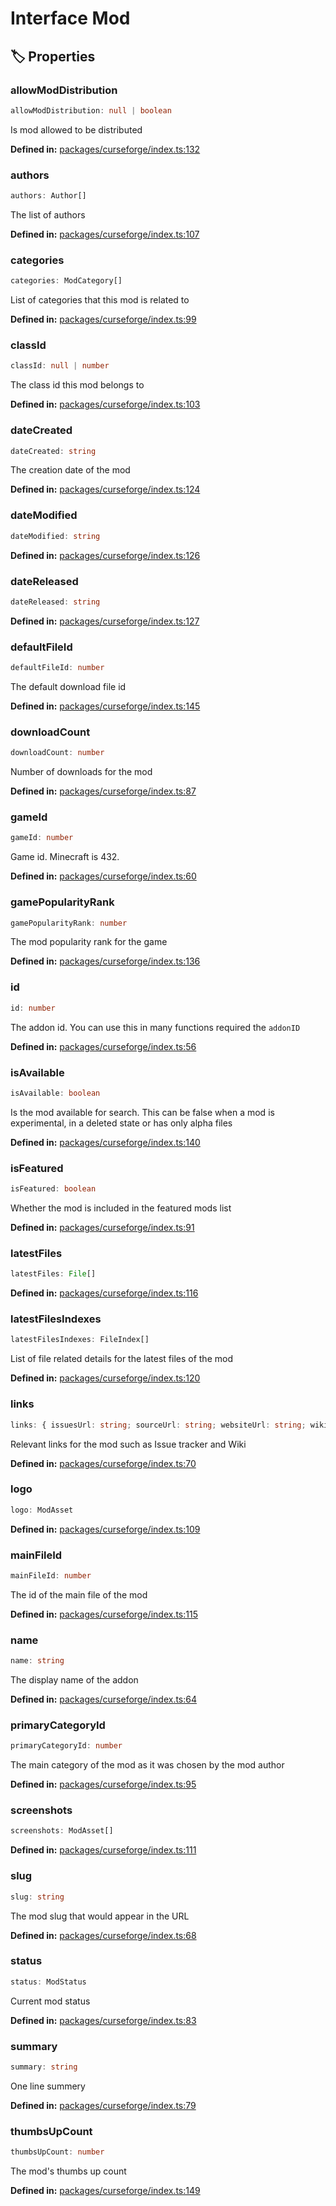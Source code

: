 # Interface Mod

## 🏷️ Properties

### allowModDistribution

```ts
allowModDistribution: null | boolean
```
Is mod allowed to be distributed
<p style="font-size: 14px; color: var(--vp-c-text-2)">
<strong>Defined in:</strong> <a href="https://github.com/voxelum/minecraft-launcher-core-node/blob/master/packages/curseforge/index.ts#L132" target="_blank" rel="noreferrer">packages/curseforge/index.ts:132</a>
</p>


### authors

```ts
authors: Author[]
```
The list of authors
<p style="font-size: 14px; color: var(--vp-c-text-2)">
<strong>Defined in:</strong> <a href="https://github.com/voxelum/minecraft-launcher-core-node/blob/master/packages/curseforge/index.ts#L107" target="_blank" rel="noreferrer">packages/curseforge/index.ts:107</a>
</p>


### categories

```ts
categories: ModCategory[]
```
List of categories that this mod is related to
<p style="font-size: 14px; color: var(--vp-c-text-2)">
<strong>Defined in:</strong> <a href="https://github.com/voxelum/minecraft-launcher-core-node/blob/master/packages/curseforge/index.ts#L99" target="_blank" rel="noreferrer">packages/curseforge/index.ts:99</a>
</p>


### classId

```ts
classId: null | number
```
The class id this mod belongs to
<p style="font-size: 14px; color: var(--vp-c-text-2)">
<strong>Defined in:</strong> <a href="https://github.com/voxelum/minecraft-launcher-core-node/blob/master/packages/curseforge/index.ts#L103" target="_blank" rel="noreferrer">packages/curseforge/index.ts:103</a>
</p>


### dateCreated

```ts
dateCreated: string
```
The creation date of the mod
<p style="font-size: 14px; color: var(--vp-c-text-2)">
<strong>Defined in:</strong> <a href="https://github.com/voxelum/minecraft-launcher-core-node/blob/master/packages/curseforge/index.ts#L124" target="_blank" rel="noreferrer">packages/curseforge/index.ts:124</a>
</p>


### dateModified

```ts
dateModified: string
```
<p style="font-size: 14px; color: var(--vp-c-text-2)">
<strong>Defined in:</strong> <a href="https://github.com/voxelum/minecraft-launcher-core-node/blob/master/packages/curseforge/index.ts#L126" target="_blank" rel="noreferrer">packages/curseforge/index.ts:126</a>
</p>


### dateReleased

```ts
dateReleased: string
```
<p style="font-size: 14px; color: var(--vp-c-text-2)">
<strong>Defined in:</strong> <a href="https://github.com/voxelum/minecraft-launcher-core-node/blob/master/packages/curseforge/index.ts#L127" target="_blank" rel="noreferrer">packages/curseforge/index.ts:127</a>
</p>


### defaultFileId

```ts
defaultFileId: number
```
The default download file id
<p style="font-size: 14px; color: var(--vp-c-text-2)">
<strong>Defined in:</strong> <a href="https://github.com/voxelum/minecraft-launcher-core-node/blob/master/packages/curseforge/index.ts#L145" target="_blank" rel="noreferrer">packages/curseforge/index.ts:145</a>
</p>


### downloadCount

```ts
downloadCount: number
```
Number of downloads for the mod
<p style="font-size: 14px; color: var(--vp-c-text-2)">
<strong>Defined in:</strong> <a href="https://github.com/voxelum/minecraft-launcher-core-node/blob/master/packages/curseforge/index.ts#L87" target="_blank" rel="noreferrer">packages/curseforge/index.ts:87</a>
</p>


### gameId

```ts
gameId: number
```
Game id. Minecraft is 432.
<p style="font-size: 14px; color: var(--vp-c-text-2)">
<strong>Defined in:</strong> <a href="https://github.com/voxelum/minecraft-launcher-core-node/blob/master/packages/curseforge/index.ts#L60" target="_blank" rel="noreferrer">packages/curseforge/index.ts:60</a>
</p>


### gamePopularityRank

```ts
gamePopularityRank: number
```
The mod popularity rank for the game
<p style="font-size: 14px; color: var(--vp-c-text-2)">
<strong>Defined in:</strong> <a href="https://github.com/voxelum/minecraft-launcher-core-node/blob/master/packages/curseforge/index.ts#L136" target="_blank" rel="noreferrer">packages/curseforge/index.ts:136</a>
</p>


### id

```ts
id: number
```
The addon id. You can use this in many functions required the ``addonID``
<p style="font-size: 14px; color: var(--vp-c-text-2)">
<strong>Defined in:</strong> <a href="https://github.com/voxelum/minecraft-launcher-core-node/blob/master/packages/curseforge/index.ts#L56" target="_blank" rel="noreferrer">packages/curseforge/index.ts:56</a>
</p>


### isAvailable

```ts
isAvailable: boolean
```
Is the mod available for search. This can be false when a mod is experimental, in a deleted state or has only alpha files
<p style="font-size: 14px; color: var(--vp-c-text-2)">
<strong>Defined in:</strong> <a href="https://github.com/voxelum/minecraft-launcher-core-node/blob/master/packages/curseforge/index.ts#L140" target="_blank" rel="noreferrer">packages/curseforge/index.ts:140</a>
</p>


### isFeatured

```ts
isFeatured: boolean
```
Whether the mod is included in the featured mods list
<p style="font-size: 14px; color: var(--vp-c-text-2)">
<strong>Defined in:</strong> <a href="https://github.com/voxelum/minecraft-launcher-core-node/blob/master/packages/curseforge/index.ts#L91" target="_blank" rel="noreferrer">packages/curseforge/index.ts:91</a>
</p>


### latestFiles

```ts
latestFiles: File[]
```
<p style="font-size: 14px; color: var(--vp-c-text-2)">
<strong>Defined in:</strong> <a href="https://github.com/voxelum/minecraft-launcher-core-node/blob/master/packages/curseforge/index.ts#L116" target="_blank" rel="noreferrer">packages/curseforge/index.ts:116</a>
</p>


### latestFilesIndexes

```ts
latestFilesIndexes: FileIndex[]
```
List of file related details for the latest files of the mod
<p style="font-size: 14px; color: var(--vp-c-text-2)">
<strong>Defined in:</strong> <a href="https://github.com/voxelum/minecraft-launcher-core-node/blob/master/packages/curseforge/index.ts#L120" target="_blank" rel="noreferrer">packages/curseforge/index.ts:120</a>
</p>


### links

```ts
links: { issuesUrl: string; sourceUrl: string; websiteUrl: string; wikiUrl: string }
```
Relevant links for the mod such as Issue tracker and Wiki
<p style="font-size: 14px; color: var(--vp-c-text-2)">
<strong>Defined in:</strong> <a href="https://github.com/voxelum/minecraft-launcher-core-node/blob/master/packages/curseforge/index.ts#L70" target="_blank" rel="noreferrer">packages/curseforge/index.ts:70</a>
</p>


### logo

```ts
logo: ModAsset
```
<p style="font-size: 14px; color: var(--vp-c-text-2)">
<strong>Defined in:</strong> <a href="https://github.com/voxelum/minecraft-launcher-core-node/blob/master/packages/curseforge/index.ts#L109" target="_blank" rel="noreferrer">packages/curseforge/index.ts:109</a>
</p>


### mainFileId

```ts
mainFileId: number
```
The id of the main file of the mod
<p style="font-size: 14px; color: var(--vp-c-text-2)">
<strong>Defined in:</strong> <a href="https://github.com/voxelum/minecraft-launcher-core-node/blob/master/packages/curseforge/index.ts#L115" target="_blank" rel="noreferrer">packages/curseforge/index.ts:115</a>
</p>


### name

```ts
name: string
```
The display name of the addon
<p style="font-size: 14px; color: var(--vp-c-text-2)">
<strong>Defined in:</strong> <a href="https://github.com/voxelum/minecraft-launcher-core-node/blob/master/packages/curseforge/index.ts#L64" target="_blank" rel="noreferrer">packages/curseforge/index.ts:64</a>
</p>


### primaryCategoryId

```ts
primaryCategoryId: number
```
The main category of the mod as it was chosen by the mod author
<p style="font-size: 14px; color: var(--vp-c-text-2)">
<strong>Defined in:</strong> <a href="https://github.com/voxelum/minecraft-launcher-core-node/blob/master/packages/curseforge/index.ts#L95" target="_blank" rel="noreferrer">packages/curseforge/index.ts:95</a>
</p>


### screenshots

```ts
screenshots: ModAsset[]
```
<p style="font-size: 14px; color: var(--vp-c-text-2)">
<strong>Defined in:</strong> <a href="https://github.com/voxelum/minecraft-launcher-core-node/blob/master/packages/curseforge/index.ts#L111" target="_blank" rel="noreferrer">packages/curseforge/index.ts:111</a>
</p>


### slug

```ts
slug: string
```
The mod slug that would appear in the URL
<p style="font-size: 14px; color: var(--vp-c-text-2)">
<strong>Defined in:</strong> <a href="https://github.com/voxelum/minecraft-launcher-core-node/blob/master/packages/curseforge/index.ts#L68" target="_blank" rel="noreferrer">packages/curseforge/index.ts:68</a>
</p>


### status

```ts
status: ModStatus
```
Current mod status
<p style="font-size: 14px; color: var(--vp-c-text-2)">
<strong>Defined in:</strong> <a href="https://github.com/voxelum/minecraft-launcher-core-node/blob/master/packages/curseforge/index.ts#L83" target="_blank" rel="noreferrer">packages/curseforge/index.ts:83</a>
</p>


### summary

```ts
summary: string
```
One line summery
<p style="font-size: 14px; color: var(--vp-c-text-2)">
<strong>Defined in:</strong> <a href="https://github.com/voxelum/minecraft-launcher-core-node/blob/master/packages/curseforge/index.ts#L79" target="_blank" rel="noreferrer">packages/curseforge/index.ts:79</a>
</p>


### thumbsUpCount

```ts
thumbsUpCount: number
```
The mod's thumbs up count
<p style="font-size: 14px; color: var(--vp-c-text-2)">
<strong>Defined in:</strong> <a href="https://github.com/voxelum/minecraft-launcher-core-node/blob/master/packages/curseforge/index.ts#L149" target="_blank" rel="noreferrer">packages/curseforge/index.ts:149</a>
</p>


